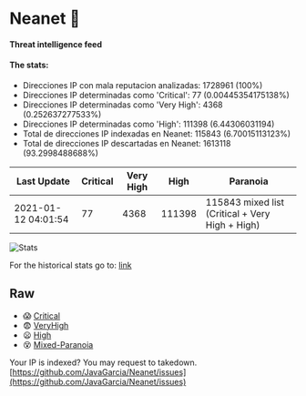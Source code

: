 # Neanet :hocho:
#### Threat intelligence feed
#### The stats:

- Direcciones IP con mala reputacion analizadas: 1728961 (100%)
- Direcciones IP determinadas como 'Critical':  77 (0.00445354175138%)
- Direcciones IP determinadas como 'Very High':  4368 (0.252637277533%)
- Direcciones IP determinadas como 'High':  111398 (6.44306031194)
- Total de direcciones IP indexadas en Neanet:  115843 (6.70015113123%)
- Total de direcciones IP descartadas en Neanet:  1613118 (93.2998488688%)

| Last Update | Critical | Very High | High | Paranoia |
| --- | --- | --- | --- | --- |
| 2021-01-12 04:01:54 | 77 | 4368 | 111398 | 115843 mixed list (Critical + Very High + High)|

![Stats](https://docs.google.com/spreadsheets/d/e/2PACX-1vSnaNMIXVabIpDJjufMlzH7poXnshF3mgd8Is1g9ytUEzVsP5my4Trn8f-xkoLLQ38xpL3HtmUexLo6/pubchart?oid=501124687&format=image)

For the historical stats go to: [link](/stats.csv)
## Raw
- :scream: [Critical](https://raw.githubusercontent.com/JavaGarcia/Neanet/master/blacklists/neanet_critical.txt)
- :fearful: [VeryHigh](https://raw.githubusercontent.com/JavaGarcia/Neanet/master/blacklists/neanet_veryHigh.txtt)
- :frowning: [High](https://raw.githubusercontent.com/JavaGarcia/Neanet/master/blacklists/neanet_high.txt)
- :dizzy_face: [Mixed-Paranoia](https://raw.githubusercontent.com/JavaGarcia/Neanet/master/blacklists/neanet_all.txt)


Your IP is indexed? You may request to takedown. [https://github.com/JavaGarcia/Neanet/issues](https://github.com/JavaGarcia/Neanet/issues)










































































































































































































































































































































































































































































































































































































































































































































































































































































































































































































































































































































































































































































































































































































































































































































































































































































































































































































































































































































































































































































































































































































































































































































































































































































































































































































































































































































































































































































































































































































































































































































































































































































































































































































































































































































































